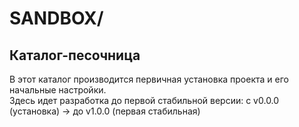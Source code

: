 # SANDBOX/
## Каталог-песочница

В этот каталог производится первичная установка проекта и его начальные настройки.  
Здесь идет разработка до первой стабильной версии: с v0.0.0 (установка) -> до v1.0.0 (первая стабильная)